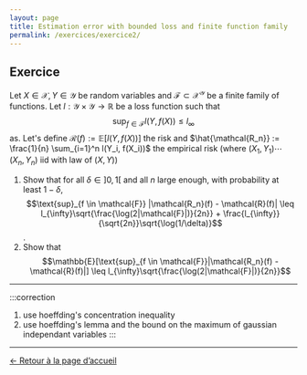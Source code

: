 ```yaml
---
layout: page
title: Estimation error with bounded loss and finite function family
permalink: /exercices/exercice2/
---
```


## Exercice

Let $X\in \mathcal{X}, Y \in \mathcal{Y}$ be random variables and $\mathcal{F} \subset \mathcal{X}^{\mathcal{Y}}$ be a finite family of functions. Let $l : \mathcal{Y} \times \mathcal{Y} \to \mathbb{R}$ be a loss function such that $$\text{sup}_{f \in \mathcal{F}} l(Y,f(X)) \leq l_\infty $$ as.
Let's define $\mathcal{R}(f) := \mathbb{E}[l(Y,f(X))]$ the risk and $\hat{\mathcal{R_n}} := \frac{1}{n} \sum_{i=1}^n l(Y_i, f(X_i))$ the empirical risk (where $(X_1, Y_1) \cdots (X_n,Y_n)$ iid with law of $(X,Y)$)

1. Show that for all $\delta \in ]0,1[$ and all $n$ large enough, with probability at least $1-\delta$, 
$$\text{sup}_{f \in \mathcal{F}} |\mathcal{R_n}(f) - \mathcal{R}(f)| \leq l_{\infty}\sqrt{\frac{\log(2|\mathcal{F}|)}{2n}} + \frac{l_{\infty}}{\sqrt{2n}}\sqrt{\log(1/\delta)}$$.
2. Show that 
$$\mathbb{E}[\text{sup}_{f \in \mathcal{F}}|\mathcal{R_n}(f) - \mathcal{R}(f)|] \leq l_{\infty}\sqrt{\frac{\log(2|\mathcal{F}|)}{2n}}$$

---

:::correction 
1. use hoeffding's concentration inequality
2. use hoeffding's lemma and the bound on the maximum of gaussian independant variables
:::
---

[← Retour à la page d’accueil](/)
